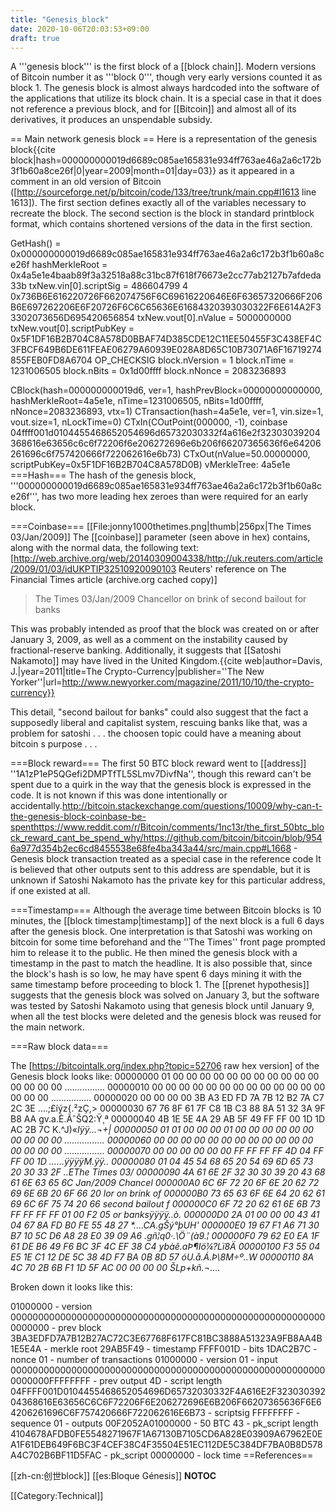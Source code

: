 ```yaml
---
title: "Genesis_block"
date: 2020-10-06T20:03:53+09:00
draft: true
---
```


A '''genesis block''' is the first block of a [[block chain]]. Modern versions of Bitcoin number it as '''block 0''', though very early versions counted it as block 1. The genesis block is almost always hardcoded into the software of the applications that utilize its block chain. It is a special case in that it does not reference a previous block, and for [[Bitcoin]] and almost all of its derivatives, it produces an unspendable subsidy.

== Main network genesis block ==
Here is a representation of the genesis block<ref name="block">{{cite block|hash=000000000019d6689c085ae165831e934ff763ae46a2a6c172b3f1b60a8ce26f|0|year=2009|month=01|day=03}}</ref> as it appeared in a comment in an old version of Bitcoin ([http://sourceforge.net/p/bitcoin/code/133/tree/trunk/main.cpp#l1613 line 1613]). The first section defines exactly all of the variables necessary to recreate the block. The second section is the block in standard printblock format, which contains shortened versions of the data in the first section.

 GetHash()      = 0x000000000019d6689c085ae165831e934ff763ae46a2a6c172b3f1b60a8ce26f
 hashMerkleRoot = 0x4a5e1e4baab89f3a32518a88c31bc87f618f76673e2cc77ab2127b7afdeda33b
 txNew.vin[0].scriptSig     = 486604799 4 0x736B6E616220726F662074756F6C69616220646E6F63657320666F206B6E697262206E6F20726F6C6C65636E61684320393030322F6E614A2F33302073656D695420656854
 txNew.vout[0].nValue       = 5000000000
 txNew.vout[0].scriptPubKey = 0x5F1DF16B2B704C8A578D0BBAF74D385CDE12C11EE50455F3C438EF4C3FBCF649B6DE611FEAE06279A60939E028A8D65C10B73071A6F16719274855FEB0FD8A6704 OP_CHECKSIG
 block.nVersion = 1
 block.nTime    = 1231006505
 block.nBits    = 0x1d00ffff
 block.nNonce   = 2083236893
 
 CBlock(hash=000000000019d6, ver=1, hashPrevBlock=00000000000000, hashMerkleRoot=4a5e1e, nTime=1231006505, nBits=1d00ffff, nNonce=2083236893, vtx=1)
   CTransaction(hash=4a5e1e, ver=1, vin.size=1, vout.size=1, nLockTime=0)
     CTxIn(COutPoint(000000, -1), coinbase 04ffff001d0104455468652054696d65732030332f4a616e2f32303039204368616e63656c6c6f72206f6e206272696e6b206f66207365636f6e64206261696c6f757420666f722062616e6b73)
     CTxOut(nValue=50.00000000, scriptPubKey=0x5F1DF16B2B704C8A578D0B)
   vMerkleTree: 4a5e1e
===Hash===
The hash of the genesis block, '''000000000019d6689c085ae165831e934ff763ae46a2a6c172b3f1b60a8ce26f''',<ref name="block"/> has two more leading hex zeroes than were required for an early block.

===Coinbase===
[[File:jonny1000thetimes.png|thumb|256px|The Times 03/Jan/2009]]
The [[coinbase]] parameter (seen above in hex) contains, along with the normal data, the following text:<ref>[http://web.archive.org/web/20140309004338/http://uk.reuters.com/article/2009/01/03/idUKPTIP32510920090103 Reuters' reference on The Financial Times article (archive.org cached copy)]</ref>

<blockquote>The Times 03/Jan/2009 Chancellor on brink of second bailout for banks<ref name="block"/></blockquote>

This was probably intended as proof that the block was created on or after January 3, 2009, as well as a comment on the instability caused by fractional-reserve banking. Additionally, it suggests that [[Satoshi Nakamoto]] may have lived in the United Kingdom.<ref>{{cite web|author=Davis, J.|year=2011|title=The Crypto-Currency|publisher=''The New Yorker''|url=http://www.newyorker.com/magazine/2011/10/10/the-crypto-currency}}</ref>


This detail, "second bailout for banks" could also suggest that the fact a supposedly liberal and capitalist system, rescuing banks like that, was a problem for satoshi . . . the choosen topic could have a meaning about bitcoin s purpose . . .

===Block reward===
The first 50 BTC block reward went to [[address]] ''1A1zP1eP5QGefi2DMPTfTL5SLmv7DivfNa'',<ref name="block"/> though this reward can't be spent due to a quirk in the way that the genesis block is expressed in the code. It is not known if this was done intentionally or accidentally.<ref>http://bitcoin.stackexchange.com/questions/10009/why-can-t-the-genesis-block-coinbase-be-spent</ref><ref>https://www.reddit.com/r/Bitcoin/comments/1nc13r/the_first_50btc_block_reward_cant_be_spend_why/</ref><ref>https://github.com/bitcoin/bitcoin/blob/9546a977d354b2ec6cd8455538e68fe4ba343a44/src/main.cpp#L1668 - Genesis block transaction treated as a special case in the reference code</ref> It is believed that other outputs sent to this address are spendable, but it is unknown if Satoshi Nakamoto has the private key for this particular address, if one existed at all.

===Timestamp===
Although the average time between Bitcoin blocks is 10 minutes, the [[block timestamp|timestamp]] of the next block is a full 6 days after the genesis block. One interpretation is that Satoshi was working on bitcoin for some time beforehand and the ''The Times'' front page prompted him to release it to the public. He then mined the genesis block with a timestamp in the past to match the headline. It is also possible that, since the block's hash is so low, he may have spent 6 days mining it with the same timestamp before proceeding to block 1. The [[prenet hypothesis]] suggests that the genesis block was solved on January 3, but the software was tested by Satoshi Nakamoto using that genesis block until January 9, when all the test blocks were deleted and the genesis block was reused for the main network.

===Raw block data===

The [https://bitcointalk.org/index.php?topic=52706 raw hex version] of the Genesis block looks like:
 00000000   01 00 00 00 00 00 00 00  00 00 00 00 00 00 00 00   ................
 00000010   00 00 00 00 00 00 00 00  00 00 00 00 00 00 00 00   ................
 00000020   00 00 00 00 3B A3 ED FD  7A 7B 12 B2 7A C7 2C 3E   ....;£íýz{.²zÇ,>
 00000030   67 76 8F 61 7F C8 1B C3  88 8A 51 32 3A 9F B8 AA   gv.a.È.ÃˆŠQ2:Ÿ¸ª
 00000040   4B 1E 5E 4A 29 AB 5F 49  FF FF 00 1D 1D AC 2B 7C   K.^J)«_Iÿÿ...¬+|
 00000050   01 01 00 00 00 01 00 00  00 00 00 00 00 00 00 00   ................
 00000060   00 00 00 00 00 00 00 00  00 00 00 00 00 00 00 00   ................
 00000070   00 00 00 00 00 00 FF FF  FF FF 4D 04 FF FF 00 1D   ......ÿÿÿÿM.ÿÿ..
 00000080   01 04 45 54 68 65 20 54  69 6D 65 73 20 30 33 2F   ..EThe Times 03/
 00000090   4A 61 6E 2F 32 30 30 39  20 43 68 61 6E 63 65 6C   Jan/2009 Chancel
 000000A0   6C 6F 72 20 6F 6E 20 62  72 69 6E 6B 20 6F 66 20   lor on brink of 
 000000B0   73 65 63 6F 6E 64 20 62  61 69 6C 6F 75 74 20 66   second bailout f
 000000C0   6F 72 20 62 61 6E 6B 73  FF FF FF FF 01 00 F2 05   or banksÿÿÿÿ..ò.
 000000D0   2A 01 00 00 00 43 41 04  67 8A FD B0 FE 55 48 27   *....CA.gŠý°þUH'
 000000E0   19 67 F1 A6 71 30 B7 10  5C D6 A8 28 E0 39 09 A6   .gñ¦q0·.\Ö¨(à9.¦
 000000F0   79 62 E0 EA 1F 61 DE B6  49 F6 BC 3F 4C EF 38 C4   ybàê.aÞ¶Iö¼?Lï8Ä
 00000100   F3 55 04 E5 1E C1 12 DE  5C 38 4D F7 BA 0B 8D 57   óU.å.Á.Þ\8M÷º..W
 00000110   8A 4C 70 2B 6B F1 1D 5F  AC 00 00 00 00            ŠLp+kñ._¬....

Broken down it looks like this:

 01000000 - version
 0000000000000000000000000000000000000000000000000000000000000000 - prev block
 3BA3EDFD7A7B12B27AC72C3E67768F617FC81BC3888A51323A9FB8AA4B1E5E4A - merkle root
 29AB5F49 - timestamp
 FFFF001D - bits
 1DAC2B7C - nonce
 01 - number of transactions
 01000000 - version
 01 - input
 0000000000000000000000000000000000000000000000000000000000000000FFFFFFFF - prev output
 4D - script length
 04FFFF001D0104455468652054696D65732030332F4A616E2F32303039204368616E63656C6C6F72206F6E206272696E6B206F66207365636F6E64206261696C6F757420666F722062616E6B73 - scriptsig
 FFFFFFFF - sequence
 01 - outputs
 00F2052A01000000 - 50 BTC
 43 - pk_script length
 4104678AFDB0FE5548271967F1A67130B7105CD6A828E03909A67962E0EA1F61DEB649F6BC3F4CEF38C4F35504E51EC112DE5C384DF7BA0B8D578A4C702B6BF11D5FAC - pk_script
 00000000 - lock time
==References==
<references/>

[[zh-cn:创世block]]
[[es:Bloque Génesis]]
__NOTOC__

[[Category:Technical]]

